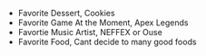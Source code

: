 - Favorite Dessert, Cookies
- Favorite Game At the Moment, Apex Legends
- Favortie Music Artist, NEFFEX or Ouse
- Favorite Food, Cant decide to many good foods
